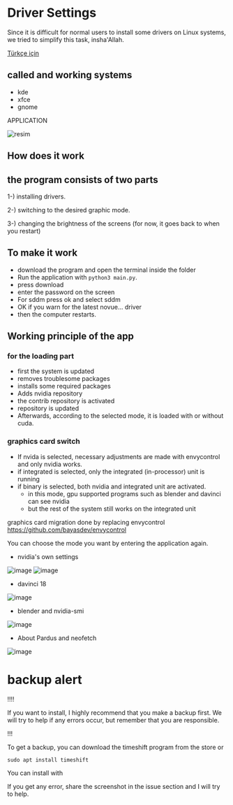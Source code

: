 # Driver Settings
Since it is difficult for normal users to install some drivers on Linux systems, we tried to simplify this task, insha'Allah.

[Türkçe için](https://github.com/halak0013/Driver-Setting/blob/ana/READMETR.md)
## called and working systems
- kde
- xfce
- gnome

APPLICATION

![resim](https://user-images.githubusercontent.com/75750279/224530171-41b064f2-ed3e-4fde-9a63-f8e851380a7c.png)

## How does it work
        
## the program consists of two parts
1-) installing drivers.

2-) switching to the desired graphic mode.

3-) changing the brightness of the screens (for now, it goes back to when you restart)

## To make it work
- download the program and open the terminal inside the folder
- Run the application with `python3 main.py`.
- press download
- enter the password on the screen
- For sddm press ok and select sddm
- OK if you warn for the latest novue... driver
- then the computer restarts.

## Working principle of the app

### for the loading part
- first the system is updated
- removes troublesome packages
- installs some required packages
- Adds nvidia repository
- the contrib repository is activated
- repository is updated
- Afterwards, according to the selected mode, it is loaded with or without cuda.

### graphics card switch
- If nvida is selected, necessary adjustments are made with envycontrol and only nvidia works.
- if integrated is selected, only the integrated (in-processor) unit is running
- if binary is selected, both nvidia and integrated unit are activated.
     - in this mode, gpu supported programs such as blender and davinci can see nvidia
     - but the rest of the system still works on the integrated unit



graphics card migration done by replacing envycontrol https://github.com/bayasdev/envycontrol



You can choose the mode you want by entering the application again.

* nvidia's own settings

![image](https://user-images.githubusercontent.com/75750279/204157502-05292255-1531-4a23-9de7-61324af6ec66.png)
![image](https://user-images.githubusercontent.com/75750279/219940580-c8e98dbd-774d-4101-b8a4-4a0471052b36.png)


* davinci 18

![image](https://user-images.githubusercontent.com/75750279/204157510-0e4e7794-5c6d-4c06-b658-ad86de31d943.png)

* blender and nvidia-smi

![image](https://user-images.githubusercontent.com/75750279/204157524-af44fa06-ddad-4c72-bd51-03e22a9f4d81.png)

* About Pardus and neofetch

![image](https://user-images.githubusercontent.com/75750279/204157534-4795b2eb-abd4-4ca7-becf-fb048be516f5.png)

# backup alert
!!!!

If you want to install, I highly recommend that you make a backup first. We will try to help if any errors occur, but remember that you are responsible.

!!!

To get a backup, you can download the timeshift program from the store or

```sudo apt install timeshift```


You can install with

If you get any error, share the screenshot in the issue section and I will try to help.
